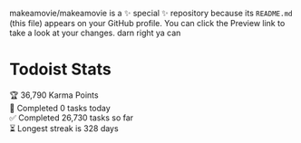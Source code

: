 makeamovie/makeamovie is a ✨ special ✨ repository because its `README.md` (this file) appears on your GitHub profile.
You can click the Preview link to take a look at your changes. darn right ya can

# Todoist Stats

<!-- TODO-IST:START -->
🏆  36,790 Karma Points           
🌸  Completed 0 tasks today           
✅  Completed 26,730 tasks so far           
⏳  Longest streak is 328 days
<!-- TODO-IST:END -->